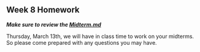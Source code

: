 ## Week 8 Homework

**_Make sure to review the [Midterm.md](/Week7/MIDTERM.md)_**

Thursday, March 13th, we will have in class time to work on your midterms. So please come prepared with any questions you may have.
